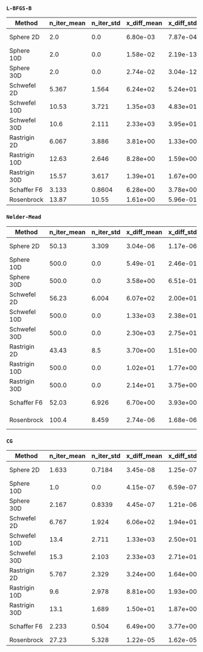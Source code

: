 ### `L-BFGS-B`

| Method | n_iter_mean | n_iter_std | x_diff_mean | x_diff_std | f_diff_mean | f_diff_std | duration_mean | duration_std 
|-|-|-|-|-|-|-|-|-|
Sphere 2D|2.0|0.0|6.80e-03|7.87e-04|4.69e-05|8.84e-06|419\textmu s|279\textmu s
Sphere 10D|2.0|0.0|1.58e-02|2.19e-13|2.50e-04|6.94e-15|427\textmu s|35\textmu s
Sphere 30D|2.0|0.0|2.74e-02|3.04e-12|7.50e-04|1.67e-13|767\textmu s|88\textmu s
Schwefel 2D|5.367|1.564|6.24e+02|5.24e+01|7.72e+02|1.00e+02|791\textmu s|457\textmu s
Schwefel 10D|10.53|3.721|1.35e+03|4.83e+01|3.87e+03|4.13e+02|5ms|1ms
Schwefel 30D|10.6|2.111|2.33e+03|3.95e+01|1.19e+04|3.04e+02|34ms|9ms
Rastrigin 2D|6.067|3.886|3.81e+00|1.33e+00|1.63e+01|9.89e+00|4ms|1ms
Rastrigin 10D|12.63|2.646|8.28e+00|1.59e+00|7.15e+01|2.50e+01|6ms|3ms
Rastrigin 30D|15.57|3.617|1.39e+01|1.67e+00|1.97e+02|4.55e+01|31ms|13ms
Schaffer F6|3.133|0.8604|6.28e+00|3.78e+00|4.60e-02|4.36e-02|1ms|1ms
Rosenbrock|13.87|10.55|1.61e+00|5.96e-01|2.41e+00|2.23e+00|2ms|1ms
### `Nelder-Mead`

| Method | n_iter_mean | n_iter_std | x_diff_mean | x_diff_std | f_diff_mean | f_diff_std | duration_mean | duration_std 
|-|-|-|-|-|-|-|-|-|
Sphere 2D|50.13|3.309|3.04e-06|1.17e-06|1.06e-11|7.20e-12|814\textmu s|129\textmu s
Sphere 10D|500.0|0.0|5.49e-01|2.46e-01|3.60e-01|2.99e-01|7ms|339\textmu s
Sphere 30D|500.0|0.0|3.58e+00|6.51e-01|1.33e+01|4.73e+00|8ms|1ms
Schwefel 2D|56.23|6.004|6.07e+02|2.00e+01|8.03e+02|2.31e+01|1ms|231\textmu s
Schwefel 10D|500.0|0.0|1.33e+03|2.38e+01|4.02e+03|4.80e+01|16ms|2ms
Schwefel 30D|500.0|0.0|2.30e+03|2.75e+01|1.23e+04|8.90e+01|27ms|1ms
Rastrigin 2D|43.43|8.5|3.70e+00|1.51e+00|1.60e+01|1.06e+01|877\textmu s|166\textmu s
Rastrigin 10D|500.0|0.0|1.02e+01|1.77e+00|1.22e+02|3.55e+01|13ms|986\textmu s
Rastrigin 30D|500.0|0.0|2.14e+01|3.75e+00|2.74e+03|1.80e+03|21ms|2ms
Schaffer F6|52.03|6.926|6.70e+00|3.93e+00|4.96e-02|5.16e-02|1ms|167\textmu s
Rosenbrock|100.4|8.459|2.74e-06|1.68e-06|4.76e-12|3.02e-12|2ms|628\textmu s
### `CG`

| Method | n_iter_mean | n_iter_std | x_diff_mean | x_diff_std | f_diff_mean | f_diff_std | duration_mean | duration_std 
|-|-|-|-|-|-|-|-|-|
Sphere 2D|1.633|0.7184|3.45e-08|1.25e-07|1.63e-14|8.71e-14|470\textmu s|139\textmu s
Sphere 10D|1.0|0.0|4.15e-07|6.59e-07|5.92e-13|2.04e-12|525\textmu s|90\textmu s
Sphere 30D|2.167|0.8339|4.45e-07|1.21e-06|1.62e-12|7.33e-12|1ms|560\textmu s
Schwefel 2D|6.767|1.924|6.06e+02|1.94e+01|8.04e+02|2.30e+01|2ms|675\textmu s
Schwefel 10D|13.4|2.711|1.33e+03|2.50e+01|3.99e+03|7.22e+01|9ms|2ms
Schwefel 30D|15.3|2.103|2.33e+03|2.71e+01|1.20e+04|1.20e+02|57ms|15ms
Rastrigin 2D|5.767|2.329|3.24e+00|1.64e+00|2.58e+01|7.93e+01|2ms|1ms
Rastrigin 10D|9.6|2.978|8.81e+00|1.93e+00|1.25e+02|2.50e+02|6ms|2ms
Rastrigin 30D|13.1|1.689|1.50e+01|1.87e+00|2.30e+02|5.51e+01|40ms|16ms
Schaffer F6|2.233|0.504|6.49e+00|3.77e+00|4.76e-02|4.66e-02|1ms|471\textmu s
Rosenbrock|27.23|5.328|1.22e-05|1.62e-05|1.36e-10|6.06e-10|10ms|3ms
